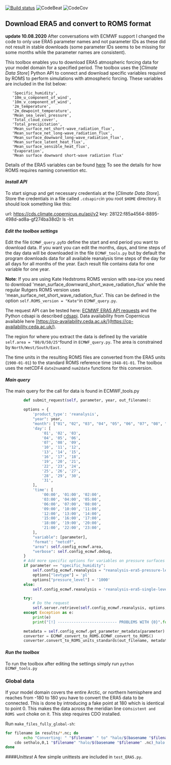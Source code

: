 [![Build status][image-1]][1]
![CodeBeat][image-2]
![CodeCov][image-3]

## Download ERA5 and convert to ROMS format

**update 10.08.2020**
After conversations with ECMWF support I changed the code to only use ERA5 parameter names and not parameter IDs as these did not
result in stable downloads (some parameter IDs seems to be missing for some months while the parameter names are consistent).

This toolbox enables you to download ERA5 atmospheric forcing data for your model domain for a specified period.  The toolbox uses the [*Climate Data Store*] Python API to connect and download specific variables required by ROMS to perform simulations with atmospheric forcing. These variables are included in the list below:
```
   'Specific_humidity',
   '10m_u_component_of_wind',
   '10m_v_component_of_wind',
   '2m_temperature',
   '2m_dewpoint_temperature',
   'Mean_sea_level_pressure',
   'Total_cloud_cover',
   'Total_precipitation',
   'Mean_surface_net_short-wave_radiation_flux',
   'Mean_surface_net_long-wave_radiation_flux',
   'Mean_surface_downward_long-wave_radiation_flux',
   'Mean_surface_latent_heat_flux',
   'Mean_surface_sensible_heat_flux',
   'Evaporation',
   'Mean surface downward short-wave radiation flux'
```
Details of the ERA5 variables can be found [here](https://cds.climate.copernicus.eu/cdsapp#!/dataset/reanalysis-era5-single-levels?tab=overview)
To see the details for how ROMS requires naming convention etc.
#### *Install API*
To start signup and get necessary credentials at the [*Climate Data Store*]. Store the credentials in a file called `.cdsapirc`in you root `$HOME` directory. It should look something like this:

url: https://cds.climate.copernicus.eu/api/v2
key: 28122:f85a4564-8895-498d-ad8a-gf274ba38d2r
ls -lrt
#### *Edit the toolbox settings*
Edit the file `ECMWF_query.py`to define the start and end period you want to download data. If you want you can edit the months, days, and time steps of the day data will be downloaded in the file `ECMWF_tools.py` but by default the program downloads data for all available reanalysis time steps of the day for all days for all months of the year. Each result file contains data for one variable for one year.


**Note**: If you are using Kate Hedstroms ROMS version with sea-ice you need to download 'mean_surface_downward_short_wave_radiation_flux' while the
regular Rutgers ROMS version uses 'mean_surface_net_short_wave_radiation_flux'. This can be defined in the option `self.ROMS_version = "Kate"`in `ECMWF_query.py`.

The request API can be tested here:
[ECMWF ERA5 API requests](https://cds.climate.copernicus.eu/cdsapp#!/dataset/reanalysis-era5-single-levels?tab=form)
and the Python cdsapi is described [cdsapi](https://github.com/ecmwf/cdsapi).
Data availability from Copernicus available here [https://cp-availability.ceda.ac.uk/](https://cp-availability.ceda.ac.uk/).

The region for where you extract the data is defined by the variable `self.area = "80/0/50/25"`found in `ECMWF_query.py`. The area is constrained by `North/West/South/East`.

The time units in the  resulting ROMS files are converted from the ERA5 units (`1900-01-01`) to the standard ROMS reference time `1948-01-01`.
The toolbox uses the netCDF4 `date2num`and `num2date` functions for this conversion.

#### *Main query*
The main query for the call for data is found in ECMWF_tools.py
```Python
		def submit_request(self, parameter, year, out_filename):

		options = {
			'product_type': 'reanalysis',
			"year": year,
			"month": ["01", "02", "03", "04", "05", "06", "07", "08", "09", "10", "11", "12"],
			'day': [
				'01', '02', '03',
				'04', '05', '06',
				'07', '08', '09',
				'10', '11', '12',
				'13', '14', '15',
				'16', '17', '18',
				'19', '20', '21',
				'22', '23', '24',
				'25', '26', '27',
				'28', '29', '30',
				'31',
			],
			'time': [
				'00:00', '01:00', '02:00',
				'03:00', '04:00', '05:00',
				'06:00', '07:00', '08:00',
				'09:00', '10:00', '11:00',
				'12:00', '13:00', '14:00',
				'15:00', '16:00', '17:00',
				'18:00', '19:00', '20:00',
				'21:00', '22:00', '23:00',
			],
			"variable": [parameter],
			'format': "netcdf",
			"area": self.config_ecmwf.area,
			"verbose": self.config_ecmwf.debug,
		}
		# Add more specific options for variables on pressure surfaces
		if parameter == "specific_humidity":
			self.config_ecmwf.reanalysis = "reanalysis-era5-pressure-levels"
			options["levtype"] = 'pl'
			options["pressure_level"] = '1000'
		else:
			self.config_ecmwf.reanalysis = 'reanalysis-era5-single-levels'

		try:
			# Do the request
			self.server.retrieve(self.config_ecmwf.reanalysis, options, out_filename)
		except Exception as e:
			print(e)
			print("[!] -------------------------- PROBLEMS WITH {0}".format(out_filename))

		metadata = self.config_ecmwf.get_parameter_metadata(parameter)
		converter = ECMWF_convert_to_ROMS.ECMWF_convert_to_ROMS()
		converter.convert_to_ROMS_units_standards(out_filename, metadata, parameter, self.config_ecmwf)


```

#### *Run the toolbox*
To run the toolbox after editing the settings simply run
`python ECMWF_tools.py`

### Global data
If your model domain covers the entire Arctic, or northern hemisphere and reaches from -180 to 180 you have to convert
the ERA5 data to be connected. This is done by introducing a fake point at 180 which is identical to point 0. This
makes the data across the meridian line con`sistent and ROMS won`t choke on it. This step requires CDO installed.

Run `make_files_fully_global-sh`:
```Bash
for filename in results/*.nc; do
		echo "Converting: " "$filename" " to" "halo/$(basename "$filename" .nc)_halo.nc"
    cdo sethalo,0,1 "$filename" "halo/$(basename "$filename" .nc)_halo.nc"
done
```

####*Unittest*
A few simple unittests are included in `test_ERA5.py`.

[1]: https://buildkite.com/rask-dev-llc/era5-toolbox
[image-1]:	https://badge.buildkite.com/9fe63ac4afc901fb503d10d67c26175d7071137729c00d1b17.svg
[image-2]:	https://codebeat.co/badges/402a5755-c757-4a8d-a9a5-f9349aed8462
[image-3]:	https://codecov.io/gh/trondkr/ERA5-ROMS/branch/master/graph/badge.svg
